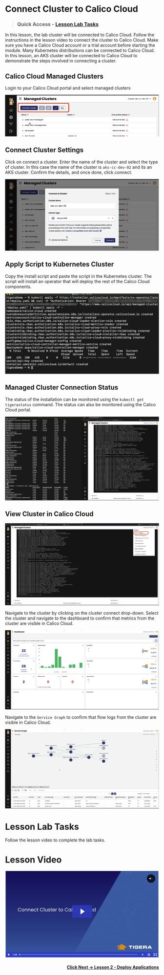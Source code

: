 # Connect Cluster to Calico Cloud

> ### Quick Access - [Lesson Lab Tasks](#Lesson-Lab-Tasks) 

In this lesson, the lab cluster will be connected to Calico Cloud. Follow the instructions in the lesson video to connect the cluster to Calico Cloud. Make sure you have a Calico Cloud account or a trial account before starting the module. Many Kubernetes distributions can be connected to Calico Cloud. In this lesson, an AKS cluster will be connected to Calico Cloud to demonstrate the steps involved in connecting a cluster. 

## Calico Cloud Managed Clusters

Login to your Calico Cloud portal and select managed clusters

![manage.clusters.png](images/manage-clusters.png)

## Connect Cluster Settings

Click on connect a cluster. Enter the name of the cluster and select the type of cluster. In this case the name of the cluster is `aks-cc-dev-02` and its an AKS cluster. Confirm the details, and once done, click connect. 

![connect.clusters.png](images/connect-cluster.png)

## Apply Script to Kubernetes Cluster

Copy the install script and paste the script in the Kubernetes cluster. The script will install an operator that will deploy the rest of the Calico Cloud components. 

![apply-script.png](images/apply-script.png)

## Managed Cluster Connection Status

The status of the installation can be monitored using the `kubectl get tigerastatus` command. The status can also be monitored using the Calico Cloud portal. 

![connect.complete.png](images/connect-complete.png)

## View Cluster in Calico Cloud

![select-cluster.png](images/select-cluster.png)

Navigate to the cluster by clicking on the cluster connect drop-down. Select the cluster and navigate to the dashboard to confirm that metrics from the cluster are visible in Calico Cloud.

![cluster-dashboard.png](images/cluster-dashboard.png)

Navigate to the `Service Graph` to confirm that flow logs from the cluster are visible in Calico Cloud.

![cluster-graph.png](images/cluster-graph.png)



# Lesson Lab Tasks

Follow the lesson video to complete the lab tasks. 

# Lesson Video

[![connect-cluster-cc](images/cccc.png)](https://tigera.wistia.com/medias/zs6oc6j1uj)


#### <div align="right">  [Click Next -> Lesson 2 - Deploy Applications](https://github.com/tigera-cs/quickstart-self-service/blob/main/modules/deploy-applications.md) </div>
